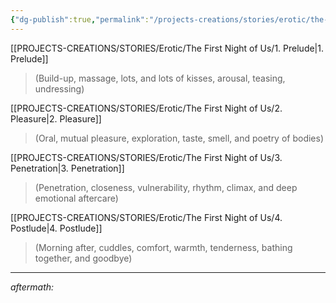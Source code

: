 ```yaml
---
{"dg-publish":true,"permalink":"/projects-creations/stories/erotic/the-first-night-of-us/toc/","created":"2025-07-04T22:06:21.479+05:30","updated":"2025-07-05T11:17:07.290+05:30"}
---
```


[[PROJECTS-CREATIONS/STORIES/Erotic/The First Night of Us/1. Prelude\|1. Prelude]]
> (Build-up, massage, lots, and lots of kisses, arousal, teasing, undressing)

[[PROJECTS-CREATIONS/STORIES/Erotic/The First Night of Us/2. Pleasure\|2. Pleasure]]
> (Oral, mutual pleasure, exploration, taste, smell, and poetry of bodies)

[[PROJECTS-CREATIONS/STORIES/Erotic/The First Night of Us/3. Penetration\|3. Penetration]]
> (Penetration, closeness, vulnerability, rhythm, climax, and deep emotional aftercare)

[[PROJECTS-CREATIONS/STORIES/Erotic/The First Night of Us/4. Postlude\|4. Postlude]]
> (Morning after, cuddles, comfort, warmth, tenderness, bathing together, and goodbye)

---

*aftermath:*
